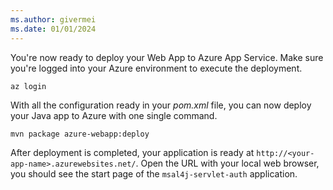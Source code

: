```yaml
---
ms.author: givermei
ms.date: 01/01/2024
---
```


You're now ready to deploy your Web App to Azure App Service. Make sure you're logged into your Azure environment to execute the deployment.

```azurecli
az login
```

With all the configuration ready in your *pom.xml* file, you can now deploy your Java app to Azure with one single command.

```bash
mvn package azure-webapp:deploy
```

After deployment is completed, your application is ready at `http://<your-app-name>.azurewebsites.net/`. Open the URL with your local web browser, you should see the start page of the `msal4j-servlet-auth` application.
